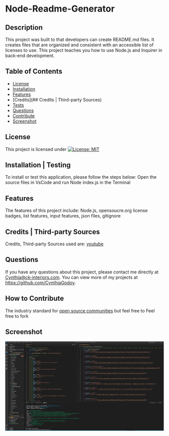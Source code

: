 # Node-Readme-Generator

## Description
This project was built to that developers can create README.md files.
It creates files that are organized and consistent with an accessible list of licenses to use.
This project teaches you how to use Node.js and Inquirer in back-end development.

## Table of Contents
- [License](#license)
- [Installation](#installation)
- [Features](#features)
- [Credits](## Credits | Third-party Sources)
- [Tests](#tests)
- [Questions](#questions)
- [Contribute](#how)
- [Screenshot](#screenshot)

## License
This project is licensed under [![License: MIT](https://img.shields.io/badge/License-MIT-yellow.svg)](https://opensource.org/licenses/MIT)

## Installation | Testing
To install or test this application, please follow the steps below:
Open the source files in VsCode and run Node index.js in the Terminal

## Features
The features of this project include:
Node.js, opensoucre.org license badges, list features, input features, json files, gitignore

## Credits | Third-party Sources
Credits, Third-party Sources used are:
[youtube](https://www.youtube.com/watch?v=xMoAZVIiGT0&ab_channel=SamMeske)

## Questions
If you have any questions about this project, please contact me directly at Cynthia@ck-interiors.com. You can view more of my projects at https://github.com/CynthiaGodoy.

## How to Contribute
The industry standard for [open source communities](https://www.contributor-covenant.org/) but feel free to
Feel free to fork

## Screenshot
![](images/screenshot.PNG)


